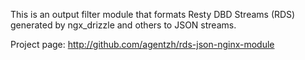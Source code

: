 <!---
    @title         Rds Json Nginx Module
    @creator       Yichun Zhang
    @created       2011-06-21 08:39 GMT
    @modifier      Yichun Zhang
    @modifier_link yichun-zhang
    @modified      2011-06-21 08:40 GMT
    @changes       2
--->

This is an output filter module that formats Resty DBD Streams (RDS) generated by ngx_drizzle and others to JSON streams.

Project page: http://github.com/agentzh/rds-json-nginx-module
